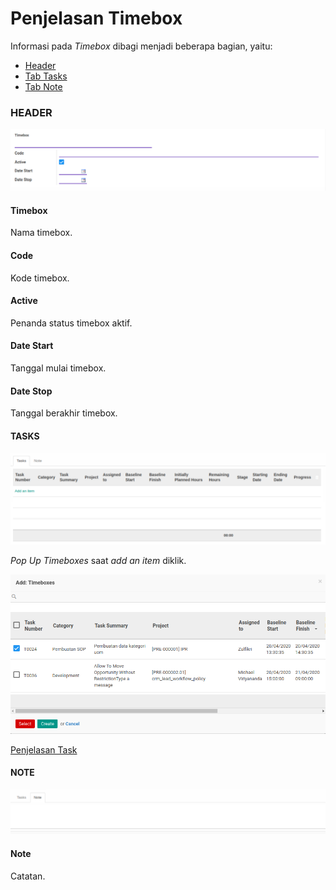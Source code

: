# Penjelasan Timebox

Informasi pada *Timebox* dibagi menjadi beberapa bagian, yaitu:

  * [Header](#bagian-header)
  * [Tab Tasks](#tab-tasks)
  * [Tab Note](#tab-note)

### <a name="bagian-header">HEADER</a>

![](../../img/timebox/bagian-header.png)

#### <a name="field-timebox">Timebox</a>

Nama timebox.

#### <a name="field-code">Code</a>

Kode timebox.

#### <a name="field-active">Active</a>

Penanda status timebox aktif.

#### <a name="field-date-start">Date Start</a>

Tanggal mulai timebox.

#### <a name="field-date-stop">Date Stop</a>

Tanggal berakhir timebox.

#### <a name="tab-tasks">TASKS</a>

![](../../img/timebox/tab-task.png)

*Pop Up Timeboxes* saat *add an item* diklik.

![](../../img/timebox/tab-task-detail-1.png)
![](../../img/timebox/tab-task-detail-2.png)

[Penjelasan Task](../../penjelasan.md)

#### <a name="tab-note">NOTE</a>

![](../../img/timebox/tab-note.png)

#### <a name="field-note">Note</a>

Catatan.
